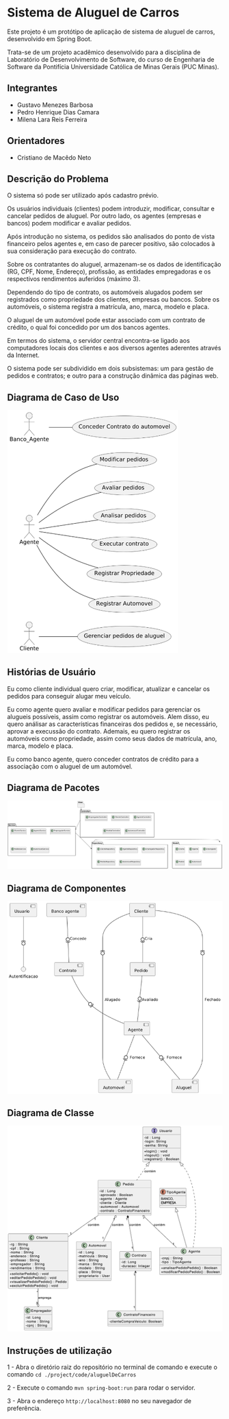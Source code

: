 # Sistema de Aluguel de Carros

Este projeto é um protótipo de aplicação de sistema de aluguel de carros, desenvolvido em Spring Boot.

Trata-se de um projeto acadêmico desenvolvido para a disciplina de Laboratório de Desenvolvimento de Software, do curso de Engenharia de Software da Pontifícia Universidade Católica de Minas Gerais (PUC Minas).

## Integrantes
* Gustavo Menezes Barbosa 
* Pedro Henrique Dias Camara 
* Milena Lara Reis Ferreira

## Orientadores
* Cristiano de Macêdo Neto 

## Descrição do Problema

O sistema só pode ser utilizado após cadastro prévio.

Os usuários individuais (clientes) podem introduzir, modificar, consultar e cancelar pedidos de aluguel. Por outro lado, os agentes (empresas e bancos) podem modificar e avaliar pedidos.

Após introdução no sistema, os pedidos são analisados do ponto de vista financeiro pelos agentes e, em caso de parecer positivo, são colocados à sua consideração para execução do contrato.

Sobre os contratantes do aluguel, armazenam-se os dados de identificação (RG, CPF, Nome, Endereço), profissão, as entidades empregadoras e os respectivos rendimentos auferidos (máximo 3).

Dependendo do tipo de contrato, os automóveis alugados podem ser registrados como propriedade dos clientes, empresas ou bancos.
Sobre os automóveis, o sistema registra a matrícula, ano, marca, modelo e placa.

O aluguel de um automóvel pode estar associado com um contrato de crédito, o qual foi concedido por um dos bancos agentes.

Em termos do sistema, o servidor central encontra-se ligado aos computadores locais dos clientes e aos diversos agentes aderentes através da Internet.

O sistema pode ser subdividido em dois subsistemas: um para gestão de pedidos e contratos; e outro para a construção dinâmica das páginas web.

## Diagrama de Caso de Uso

<img src="./project/img/DiagramaCasoUso.PNG" width="400">

## Histórias de Usuário

Eu como cliente individual quero criar, modificar, atualizar e cancelar os pedidos para conseguir alugar meu veículo.

Eu como agente quero avaliar e modificar pedidos para gerenciar os alugueis possíveis, assim como registrar os automóveis. Alem disso, eu quero análisar as características financeiras dos pedidos e, se necessário, aprovar a execussão do contrato. Ademais, eu quero registrar os automóveis como propriedade, assim como seus dados de matrícula, ano, marca, modelo e placa.  

Eu como banco agente, quero conceder contratos de crédito para a associação com o aluguel de um automóvel. 

## Diagrama de Pacotes

<img src="./project/img/DiagramaPacotes.png">

## Diagrama de Componentes

<img src="./project/img/DiagramaDeComponentes.png">

## Diagrama de Classe

<img src="./project/img/DiagramaClasses.png" width="800">


## Instruções de utilização

1 - Abra o diretório raiz do repositório no terminal de comando e execute o comando `cd ./project/code/aluguelDeCarros`

2 - Execute o comando `mvn spring-boot:run` para rodar o servidor.

3 - Abra o endereço `http://localhost:8080` no seu navegador de preferência.
